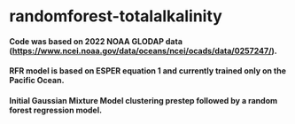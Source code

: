# randomforest-totalalkalinity
#### Code was based on 2022 NOAA GLODAP data (https://www.ncei.noaa.gov/data/oceans/ncei/ocads/data/0257247/).
#### RFR model is based on ESPER equation 1 and currently trained only on the Pacific Ocean. 
#### Initial Gaussian Mixture Model clustering prestep followed by a random forest regression model. 
